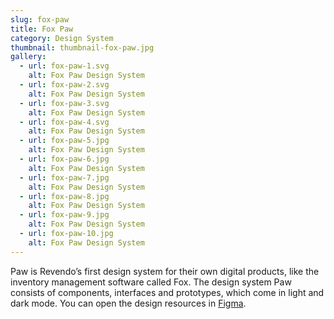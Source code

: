 ```yaml
---
slug: fox-paw
title: Fox Paw
category: Design System
thumbnail: thumbnail-fox-paw.jpg
gallery:
  - url: fox-paw-1.svg
    alt: Fox Paw Design System
  - url: fox-paw-2.svg
    alt: Fox Paw Design System
  - url: fox-paw-3.svg
    alt: Fox Paw Design System
  - url: fox-paw-4.svg
    alt: Fox Paw Design System
  - url: fox-paw-5.jpg
    alt: Fox Paw Design System
  - url: fox-paw-6.jpg
    alt: Fox Paw Design System
  - url: fox-paw-7.jpg
    alt: Fox Paw Design System
  - url: fox-paw-8.jpg
    alt: Fox Paw Design System
  - url: fox-paw-9.jpg
    alt: Fox Paw Design System
  - url: fox-paw-10.jpg
    alt: Fox Paw Design System
---
```

Paw is Revendo’s first design system for their own digital products, like the inventory management software called Fox. The design system Paw consists of components, interfaces and prototypes, which come in light and dark mode. You can open the design resources in [Figma](https://www.figma.com/community/file/1443880380953865720/fox-paw-design-resources "").